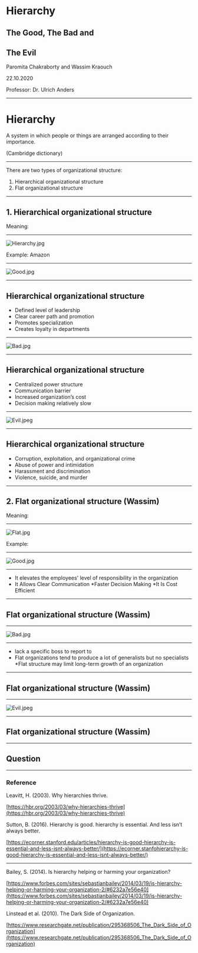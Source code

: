 # Hierarchy
## The Good, The Bad and
## The Evil
Paromita Chakraborty and Wassim Kraouch

22.10.2020

Professor: Dr. Ulrich Anders

---

# Hierarchy

A system in which people or things are arranged according to their importance.

(Cambridge dictionary)

---

There are two types of organizational structure:
1. Hierarchical organizational structure
1.  Flat organizational structure 

---

## 1. Hierarchical organizational structure

Meaning: 

---

![Hierarchy.jpg](Hierarchy.jpg)

Example: Amazon

---

![Good.jpg](Good.jpg)

---

## Hierarchical organizational structure

* Defined level of leadership 
* Clear career path and promotion
* Promotes specialization
* Creates loyalty in departments

---

![Bad.jpg](Bad.jpg)

---

## Hierarchical organizational structure


* Centralized power structure
* Communication barrier
* Increased organization’s cost
* Decision making relatively slow

---

![Evil.jpeg](Evil.jpeg)

---

## Hierarchical organizational structure

* Corruption, exploitation, and organizational crime
* Abuse of power and intimidation
* Harassment and discrimination  
* Violence, suicide, and murder 

---

## 2. Flat organizational structure (Wassim)

Meaning:


---
![Flat.jpg](Flat.jpg)

Example:

---

![Good.jpg](Good.jpg)

---
* It elevates the employees' level of responsibility in the organization
* It Allows Clear Communication
*Faster Decision Making
*It Is Cost Efficient
---

## Flat organizational structure (Wassim)

---

![Bad.jpg](Bad.jpg)

---
* lack a specific boss to report to
* Flat organizations tend to produce a lot of generalists but no specialists
*Flat structure may limit long-term growth of an organization
---

## Flat organizational structure (Wassim)

---

![Evil.jpeg](Evil.jpeg)

---

## Flat organizational structure (Wassim)

---

## Question

---
### Reference

Leavitt, H. (2003). Why hierarchies thrive.

[https://hbr.org/2003/03/why-hierarchies-thrive](https://hbr.org/2003/03/why-hierarchies-thrive)

Sutton, B. (2016). Hierarchy is good. hierarchy is essential. And less isn’t always better. 

[https://ecorner.stanford.edu/articles/hierarchy-is-good-hierarchy-is-essential-and-less-isnt-always-better/](https://ecorner.stanfohierarchy-is-good-hierarchy-is-essential-and-less-isnt-always-better/)

---

Bailey, S. (2014). Is hierarchy helping or harming your organization?

[https://www.forbes.com/sites/sebastianbailey/2014/03/19/is-hierarchy-helping-or-harming-your-organization-2/#6232a7e56e40](https://www.forbes.com/sites/sebastianbailey/2014/03/19/is-hierarchy-helping-or-harming-your-organization-2/#6232a7e56e40)

Linstead et al. (2010). The Dark Side of Organization. 

[https://www.researchgate.net/publication/295368506_The_Dark_Side_of_Organization](https://www.researchgate.net/publication/295368506_The_Dark_Side_of_Organization)
